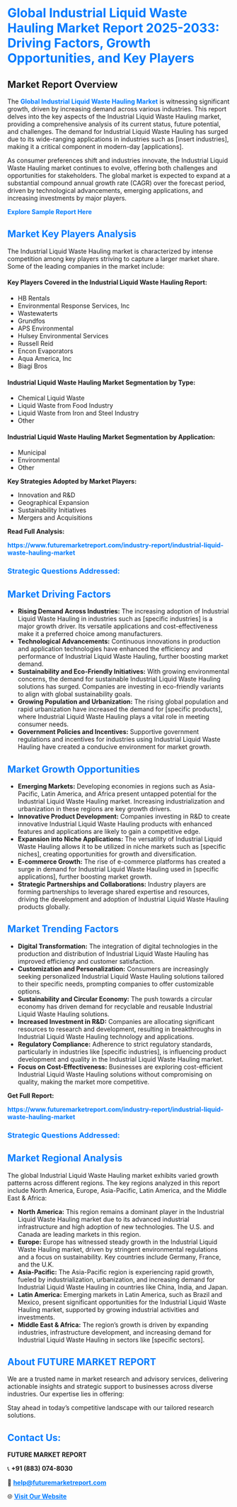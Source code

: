 <h1 style="color: #007BFF;">Global Industrial Liquid Waste Hauling Market Report 2025-2033: Driving Factors, Growth Opportunities, and Key Players</h1>

<section id="overview">
<h2>Market Report Overview</h2>
<p>The <a href="https://www.futuremarketreport.com/industry-report/industrial-liquid-waste-hauling-market" style="color: #007BFF; text-decoration: none;"><strong>Global Industrial Liquid Waste Hauling Market</strong></a> is witnessing significant growth, driven by increasing demand across various industries. This report delves into the key aspects of the Industrial Liquid Waste Hauling market, providing a comprehensive analysis of its current status, future potential, and challenges. The demand for Industrial Liquid Waste Hauling has surged due to its wide-ranging applications in industries such as [insert industries], making it a critical component in modern-day [applications].</p>
<p>As consumer preferences shift and industries innovate, the Industrial Liquid Waste Hauling market continues to evolve, offering both challenges and opportunities for stakeholders. The global market is expected to expand at a substantial compound annual growth rate (CAGR) over the forecast period, driven by technological advancements, emerging applications, and increasing investments by major players.</p>
</section>

<section id="overview">
<p><a href="https://www.futuremarketreport.com/request-sample/reportId=106434" style="color: #007BFF; text-decoration: none;"><strong>Explore Sample Report Here</strong></a></p>
</section>

<section id="key-players">
<h2 style="color: #007BFF;">Market Key Players Analysis</h2>
<p>The Industrial Liquid Waste Hauling market is characterized by intense competition among key players striving to capture a larger market share. Some of the leading companies in the market include:</p>
<h4>Key Players Covered in the Industrial Liquid Waste Hauling Report:</h4>
<ul><li>HB Rentals</li><li>Environmental Response Services, Inc</li><li>Wastewaterts</li><li>Grundfos</li><li>APS Environmental</li><li>Hulsey Environmental Services</li><li>Russell Reid</li><li>Encon Evaporators</li><li>Aqua America, Inc</li><li>Biagi Bros</li></ul>
<h4>Industrial Liquid Waste Hauling Market Segmentation by Type:</h4>
<ul><li>Chemical Liquid Waste</li><li>Liquid Waste from Food Industry</li><li>Liquid Waste from Iron and Steel Industry</li><li>Other</li></ul>

<h4>Industrial Liquid Waste Hauling Market Segmentation by Application:</h4>
<ul><li>Municipal</li><li>Environmental</li><li>Other</li></ul>
<p><strong>Key Strategies Adopted by Market Players:</strong></p>
<ul>
<li>Innovation and R&D</li>
<li>Geographical Expansion</li>
<li>Sustainability Initiatives</li>
<li>Mergers and Acquisitions</li>
</ul>
</section>

<section>
<p><strong>Read Full Analysis: </strong></p><a href="https://www.futuremarketreport.com/industry-report/industrial-liquid-waste-hauling-market" style="color: #007BFF; text-decoration: none;"><strong>https://www.futuremarketreport.com/industry-report/industrial-liquid-waste-hauling-market</strong></a>
<h3 style="color: #007BFF;">Strategic Questions Addressed:</h3>
</section>

<section id="driving-factors">
<h2 style="color: #007BFF;">Market Driving Factors</h2>
<ul>
<li><strong>Rising Demand Across Industries:</strong> The increasing adoption of Industrial Liquid Waste Hauling in industries such as [specific industries] is a major growth driver. Its versatile applications and cost-effectiveness make it a preferred choice among manufacturers.</li>
<li><strong>Technological Advancements:</strong> Continuous innovations in production and application technologies have enhanced the efficiency and performance of Industrial Liquid Waste Hauling, further boosting market demand.</li>
<li><strong>Sustainability and Eco-Friendly Initiatives:</strong> With growing environmental concerns, the demand for sustainable Industrial Liquid Waste Hauling solutions has surged. Companies are investing in eco-friendly variants to align with global sustainability goals.</li>
<li><strong>Growing Population and Urbanization:</strong> The rising global population and rapid urbanization have increased the demand for [specific products], where Industrial Liquid Waste Hauling plays a vital role in meeting consumer needs.</li>
<li><strong>Government Policies and Incentives:</strong> Supportive government regulations and incentives for industries using Industrial Liquid Waste Hauling have created a conducive environment for market growth.</li>
</ul>
</section>

<section id="growth-opportunities">
<h2 style="color: #007BFF;">Market Growth Opportunities</h2>
<ul>
<li><strong>Emerging Markets:</strong> Developing economies in regions such as Asia-Pacific, Latin America, and Africa present untapped potential for the Industrial Liquid Waste Hauling market. Increasing industrialization and urbanization in these regions are key growth drivers.</li>
<li><strong>Innovative Product Development:</strong> Companies investing in R&D to create innovative Industrial Liquid Waste Hauling products with enhanced features and applications are likely to gain a competitive edge.</li>
<li><strong>Expansion into Niche Applications:</strong> The versatility of Industrial Liquid Waste Hauling allows it to be utilized in niche markets such as [specific niches], creating opportunities for growth and diversification.</li>
<li><strong>E-commerce Growth:</strong> The rise of e-commerce platforms has created a surge in demand for Industrial Liquid Waste Hauling used in [specific applications], further boosting market growth.</li>
<li><strong>Strategic Partnerships and Collaborations:</strong> Industry players are forming partnerships to leverage shared expertise and resources, driving the development and adoption of Industrial Liquid Waste Hauling products globally.</li>
</ul>
</section>

<section id="trending-factors">
<h2 style="color: #007BFF;">Market Trending Factors</h2>
<ul>
<li><strong>Digital Transformation:</strong> The integration of digital technologies in the production and distribution of Industrial Liquid Waste Hauling has improved efficiency and customer satisfaction.</li>
<li><strong>Customization and Personalization:</strong> Consumers are increasingly seeking personalized Industrial Liquid Waste Hauling solutions tailored to their specific needs, prompting companies to offer customizable options.</li>
<li><strong>Sustainability and Circular Economy:</strong> The push towards a circular economy has driven demand for recyclable and reusable Industrial Liquid Waste Hauling solutions.</li>
<li><strong>Increased Investment in R&D:</strong> Companies are allocating significant resources to research and development, resulting in breakthroughs in Industrial Liquid Waste Hauling technology and applications.</li>
<li><strong>Regulatory Compliance:</strong> Adherence to strict regulatory standards, particularly in industries like [specific industries], is influencing product development and quality in the Industrial Liquid Waste Hauling market.</li>
<li><strong>Focus on Cost-Effectiveness:</strong> Businesses are exploring cost-efficient Industrial Liquid Waste Hauling solutions without compromising on quality, making the market more competitive.</li>
</ul>
</section>

<section>
<p><strong>Get Full Report: </strong></p><a href="https://www.futuremarketreport.com/industry-report/industrial-liquid-waste-hauling-market" style="color: #007BFF; text-decoration: none;"><strong>https://www.futuremarketreport.com/industry-report/industrial-liquid-waste-hauling-market</strong></a>
<h3 style="color: #007BFF;">Strategic Questions Addressed:</h3>
</section>


<section id="regional-analysis">
<h2 style="color: #007BFF;">Market Regional Analysis</h2>
<p>The global Industrial Liquid Waste Hauling market exhibits varied growth patterns across different regions. The key regions analyzed in this report include North America, Europe, Asia-Pacific, Latin America, and the Middle East & Africa:</p>
<ul>
<li><strong>North America:</strong> This region remains a dominant player in the Industrial Liquid Waste Hauling market due to its advanced industrial infrastructure and high adoption of new technologies. The U.S. and Canada are leading markets in this region.</li>
<li><strong>Europe:</strong> Europe has witnessed steady growth in the Industrial Liquid Waste Hauling market, driven by stringent environmental regulations and a focus on sustainability. Key countries include Germany, France, and the U.K.</li>
<li><strong>Asia-Pacific:</strong> The Asia-Pacific region is experiencing rapid growth, fueled by industrialization, urbanization, and increasing demand for Industrial Liquid Waste Hauling in countries like China, India, and Japan.</li>
<li><strong>Latin America:</strong> Emerging markets in Latin America, such as Brazil and Mexico, present significant opportunities for the Industrial Liquid Waste Hauling market, supported by growing industrial activities and investments.</li>
<li><strong>Middle East & Africa:</strong> The region’s growth is driven by expanding industries, infrastructure development, and increasing demand for Industrial Liquid Waste Hauling in sectors like [specific sectors].</li>
</ul>
</section>

<footer>
<h2 style="color: #007BFF;">About FUTURE MARKET REPORT</h2>
<p>We are a trusted name in market research and advisory services, delivering actionable insights and strategic support to businesses across diverse industries. Our expertise lies in offering:</p>

<p>Stay ahead in today’s competitive landscape with our tailored research solutions.</p>

<h2 style="color: #007BFF;">Contact Us:</h2>
<p><strong>FUTURE MARKET REPORT</strong></p>
<p>📞 <strong>+91 (883) 074-8030</strong></p>
<p>📧 <strong><a href="mailto:help@futuremarketreport.com" style="color: #007BFF;">help@futuremarketreport.com</a></strong></p>
<p>🌐 <strong><a href="https://www.futuremarketreport.com/" style="color: #007BFF;">Visit Our Website</a></strong></p>
</footer>